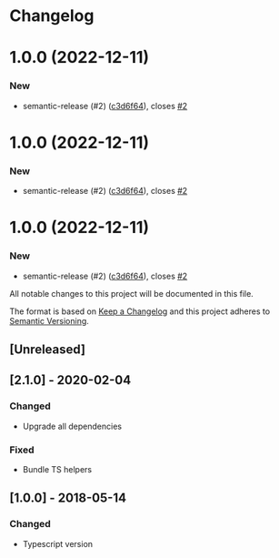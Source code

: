 # Changelog

# 1.0.0 (2022-12-11)


### New

* semantic-release (#2) ([c3d6f64](https://github.com/baruchiro/electron-google-oauth2/commit/c3d6f64a438b81f4ddd104e26c6e2725fd4e7609)), closes [#2](https://github.com/baruchiro/electron-google-oauth2/issues/2)

# 1.0.0 (2022-12-11)


### New

* semantic-release (#2) ([c3d6f64](https://github.com/baruchiro/electron-google-oauth2/commit/c3d6f64a438b81f4ddd104e26c6e2725fd4e7609)), closes [#2](https://github.com/baruchiro/electron-google-oauth2/issues/2)

# 1.0.0 (2022-12-11)


### New

* semantic-release (#2) ([c3d6f64](https://github.com/baruchiro/electron-google-oauth2/commit/c3d6f64a438b81f4ddd104e26c6e2725fd4e7609)), closes [#2](https://github.com/baruchiro/electron-google-oauth2/issues/2)

All notable changes to this project will be documented in this file.

The format is based on [Keep a Changelog](http://keepachangelog.com/en/1.0.0/)
and this project adheres to [Semantic Versioning](http://semver.org/spec/v2.0.0.html).

## [Unreleased]

## [2.1.0] - 2020-02-04
### Changed
- Upgrade all dependencies

### Fixed
- Bundle TS helpers

## [1.0.0] - 2018-05-14
### Changed
- Typescript version
